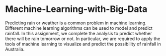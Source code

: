 # Machine-Learning-with-Big-Data

Predicting rain or weather is a common problem in machine learning. Different machine learning algorithms can be used to model and predict rainfall. In this assignment, we complete the analysis to predict whether there will be rain tomorrow or not. In particular, we are required to apply the tools of machine learning to visualize and predict the possibility of rainfall in Australia.  
